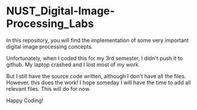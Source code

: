 # NUST_Digital-Image-Processing_Labs

In this repository, you will find the implementation of some very important digital image processing concepts.

Unfortunately, when I coded this for my 3rd semester, I didn't push it to github. My laptop crashed and I lost most of my work. 

But I still have the source code written, although I don't have all the files. However, this does the work! I hope someday I will have the time to add all relevant files. This will do for now.


Happy Coding!
